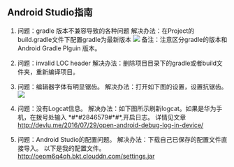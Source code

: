 ## Android Studio指南
1. 问题：gradle 版本不兼容导致的各种问题
解决办法：在Project的build.gradle文件下配置gradle为最新版本
![](http://oepm6q4qh.bkt.clouddn.com/gradle.png)
备注：注意区分gradle的版本和Android Gradle Plguin 版本。

2. 问题：invalid LOC header
解决办法：删除项目目录下的gradle或者build文件夹，重新编译项目。

3.  问题：编辑器字体有明显锯齿。
解决办法：打开如下图的设置，设置抗锯齿。
![](http://oepm6q4qh.bkt.clouddn.com/12.png)

4.  问题：没有Logcat信息。
解决办法：如下图所示刷新logcat。如果是华为手机，在拨号处输入
\*#\*#2846579#\*#\*,开启日志。
详情见文章<http://devlu.me/2016/07/29/open-android-debug-log-in-device/>

5. 问题：Android Studio的配置问题。
解决办法：下载自己已保存的配置文件直接导入。
以下是我的配置文件。
<http://oepm6q4qh.bkt.clouddn.com/settings.jar>
